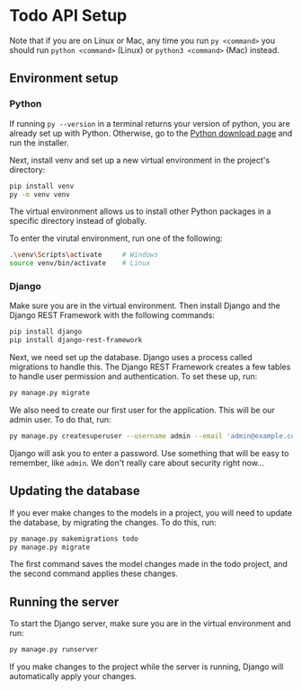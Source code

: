 # Todo API Setup

Note that if you are on Linux or Mac, any time you run `py <command>` you should run `python <command>` (Linux) or `python3 <command>` (Mac) instead.

## Environment setup

### Python

If running `py --version` in a terminal returns your version of python, you are already set up with Python. Otherwise, go to the [Python download page](https://www.python.org/downloads/) and run the installer.

Next, install venv and set up a new virtual environment in the project's directory:

```sh
pip install venv
py -m venv venv
```

The virtual environment allows us to install other Python packages in a specific directory instead of globally.

To enter the virutal environment, run one of the following:

```sh
.\venv\Scripts\activate     # Windows
source venv/bin/activate    # Linux
```

### Django

Make sure you are in the virtual environment. Then install Django and the Django REST Framework with the following commands:

```sh
pip install django
pip install django-rest-framework
```

Next, we need set up the database. Django uses a process called migrations to handle this. The Django REST Framework creates a few tables to handle user permission and authentication. To set these up, run:

```sh
py manage.py migrate
```

We also need to create our first user for the application. This will be our admin user. To do that, run:

```sh
py manage.py createsuperuser --username admin --email 'admin@example.com'
```

Django will ask you to enter a password. Use something that will be easy to remember, like `admin`. We don't really care about security right now...

## Updating the database

If you ever make changes to the models in a project, you will need to update the database, by migrating the changes. To do this, run:

```sh
py manage.py makemigrations todo
py manage.py migrate
```

The first command saves the model changes made in the todo project, and the second command applies these changes.

## Running the server

To start the Django server, make sure you are in the virtual environment and run:

```sh
py manage.py runserver
```

If you make changes to the project while the server is running, Django will automatically apply your changes.